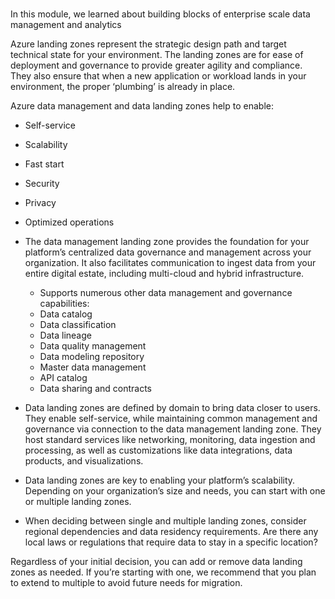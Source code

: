 
#

In this module, we learned about building blocks of enterprise scale data management and analytics

Azure landing zones represent the strategic design path and target technical state for your environment. The landing zones are for ease of deployment and governance to provide greater agility and compliance. They also ensure that when a new application or workload lands in your environment, the proper ‘plumbing’ is already in place.

Azure data management and data landing zones help to enable:

- Self-service
- Scalability
- Fast start
- Security
- Privacy
- Optimized operations

- The data management landing zone provides the foundation for your platform’s centralized data governance and management across your organization. It also facilitates communication to ingest data from your entire digital estate, including multi-cloud and hybrid infrastructure.

  - Supports numerous other data management and governance capabilities:
  - Data catalog
  - Data classification
  - Data lineage
  - Data quality management
  - Data modeling repository
  - Master data management
  - API catalog
  - Data sharing and contracts

- Data landing zones are defined by domain to bring data closer to users. They enable self-service, while maintaining common management and governance via connection to the data management landing zone. They host standard services like networking, monitoring, data ingestion and processing, as well as customizations like data integrations, data products, and visualizations.

- Data landing zones are key to enabling your platform’s scalability. Depending on your organization’s size and needs, you can start with one or multiple landing zones.  

- When deciding between single and multiple landing zones, consider regional dependencies and data residency requirements. Are there any local laws or regulations that require data to stay in a specific location? 

Regardless of your initial decision, you can add or remove data landing zones as needed. If you’re starting with one, we recommend that you plan to extend to multiple to avoid future needs for migration.
